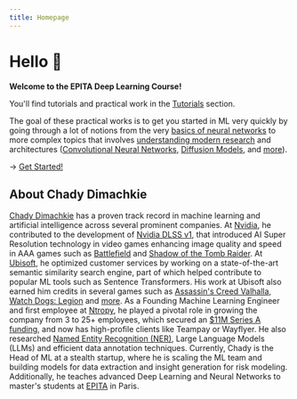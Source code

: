 ```yaml
---
title: Homepage
---
```


# Hello 👋

**Welcome to the EPITA Deep Learning Course!**

You'll find tutorials and practical work in the [Tutorials](/articles) section.

The goal of these practical works is to get you started in ML very quickly by going through a lot of notions from the very [basics of neural networks](/articles/mlp/tp-1/) to more complex topics that involves [understanding modern research](/articles/cv/tp-4/) and architectures ([Convolutional Neural Networks](/articles/cv/tp-2/), [Diffusion Models](/articles/cv/tp-3/), and [more](/articles/)).

→ [Get Started!](/articles)

## About Chady Dimachkie

[Chady Dimachkie](https://www.linkedin.com/in/chady-dimachkie/) has a proven track record in machine learning and artificial intelligence across several prominent companies. At [Nvidia](https://www.nvidia.com), he contributed to the development of [Nvidia DLSS v1](https://www.nvidia.com/en-us/geforce/news/nvidia-rtx-games-engines-apps/), that introduced AI Super Resolution technology in video games enhancing image quality and speed in AAA games such as [Battlefield](https://www.ea.com/games/battlefield) and [Shadow of the Tomb Raider](https://press.na.square-enix.com/Shadow-of-the-Tomb-Raider). At [Ubisoft](https://www.ubisoft.com), he optimized customer services by working on a state-of-the-art semantic similarity search engine, part of which helped contribute to popular ML tools such as Sentence Transformers. His work at Ubisoft also earned him credits in several games such as [Assassin's Creed Valhalla](https://www.mobygames.com/person/1160477/chady-dimachkie/), [Watch Dogs: Legion](https://www.mobygames.com/person/1160477/chady-dimachkie/) and [more](https://devtrackers.gg/hyper-scape/p/703f9bac-credits-emea). As a Founding Machine Learning Engineer and first employee at [Ntropy](https://www.ntropy.com/), he played a pivotal role in growing the company from 3 to 25+ employees, which secured an [$11M Series A funding](https://techcrunch.com/2022/10/12/ntropy-raises-cash-to-normalize-and-classify-transaction-data/), and now has high-profile clients like Teampay or Wayflyer. He also researched [Named Entity Recognition (NER)](/portfolio/), Large Language Models (LLMs) and efficient data annotation techniques. Currently, Chady is the Head of ML at a stealth startup, where he is scaling the ML team and building models for data extraction and insight generation for risk modeling. Additionally, he teaches advanced Deep Learning and Neural Networks to master's students at [EPITA](https://www.epita.fr/en) in Paris.

<!-- 
<script src="https://static.elfsight.com/platform/platform.js" data-use-service-core defer></script>
<div class="elfsight-app-3b89f0b0-baee-48a6-a68f-7467f9456b14" data-elfsight-app-lazy></div> -->



<!-- <html>

<head>
   <script src="//static.filestackapi.com/filestack-js/3.x.x/filestack.min.js"></script>
</head>

<body>
    <script>
   const client = filestack.init("asdjkasdlkjasdljkad");
   client.picker().open();
    </script>
</body>

</html> -->